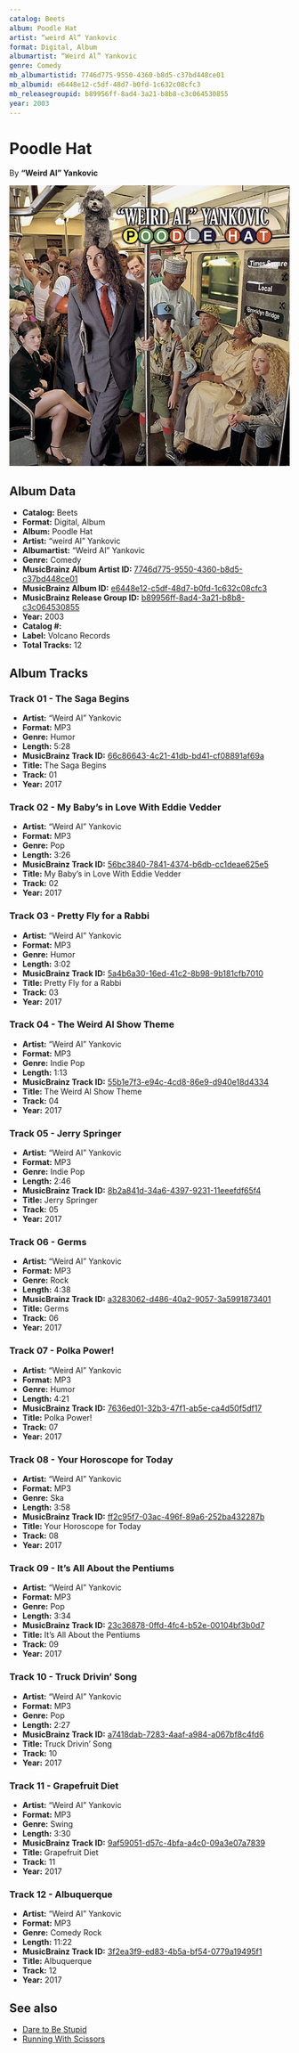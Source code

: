 ```yaml
---
catalog: Beets
album: Poodle Hat
artist: “weird Al” Yankovic
format: Digital, Album
albumartist: “Weird Al” Yankovic
genre: Comedy
mb_albumartistid: 7746d775-9550-4360-b8d5-c37bd448ce01
mb_albumid: e6448e12-c5df-48d7-b0fd-1c632c08cfc3
mb_releasegroupid: b89956ff-8ad4-3a21-b8b8-c3c064530855
year: 2003
---
```


# Poodle Hat

By **“Weird Al” Yankovic**

![](../../assets/beetscovers/“weird_Al”_Yankovic-Poodle_Hat.jpg)

## Album Data

- **Catalog:** Beets
- **Format:** Digital, Album
- **Album:** Poodle Hat
- **Artist:** “weird Al” Yankovic
- **Albumartist:** “Weird Al” Yankovic
- **Genre:** Comedy
- **MusicBrainz Album Artist ID:** [7746d775-9550-4360-b8d5-c37bd448ce01](https://musicbrainz.org/artist/7746d775-9550-4360-b8d5-c37bd448ce01)
- **MusicBrainz Album ID:** [e6448e12-c5df-48d7-b0fd-1c632c08cfc3](https://musicbrainz.org/release/e6448e12-c5df-48d7-b0fd-1c632c08cfc3)
- **MusicBrainz Release Group ID:** [b89956ff-8ad4-3a21-b8b8-c3c064530855](https://musicbrainz.org/release-group/b89956ff-8ad4-3a21-b8b8-c3c064530855)
- **Year:** 2003
- **Catalog #:** 
- **Label:** Volcano Records
- **Total Tracks:** 12

## Album Tracks

### Track 01 - The Saga Begins

- **Artist:** “Weird Al” Yankovic
- **Format:** MP3
- **Genre:** Humor
- **Length:** 5:28
- **MusicBrainz Track ID:** [66c86643-4c21-41db-bd41-cf08891af69a](https://musicbrainz.org/recording/66c86643-4c21-41db-bd41-cf08891af69a)
- **Title:** The Saga Begins
- **Track:** 01
- **Year:** 2017

### Track 02 - My Baby’s in Love With Eddie Vedder

- **Artist:** “Weird Al” Yankovic
- **Format:** MP3
- **Genre:** Pop
- **Length:** 3:26
- **MusicBrainz Track ID:** [56bc3840-7841-4374-b6db-cc1deae625e5](https://musicbrainz.org/recording/56bc3840-7841-4374-b6db-cc1deae625e5)
- **Title:** My Baby’s in Love With Eddie Vedder
- **Track:** 02
- **Year:** 2017

### Track 03 - Pretty Fly for a Rabbi

- **Artist:** “Weird Al” Yankovic
- **Format:** MP3
- **Genre:** Humor
- **Length:** 3:02
- **MusicBrainz Track ID:** [5a4b6a30-16ed-41c2-8b98-9b181cfb7010](https://musicbrainz.org/recording/5a4b6a30-16ed-41c2-8b98-9b181cfb7010)
- **Title:** Pretty Fly for a Rabbi
- **Track:** 03
- **Year:** 2017

### Track 04 - The Weird Al Show Theme

- **Artist:** “Weird Al” Yankovic
- **Format:** MP3
- **Genre:** Indie Pop
- **Length:** 1:13
- **MusicBrainz Track ID:** [55b1e7f3-e94c-4cd8-86e9-d940e18d4334](https://musicbrainz.org/recording/55b1e7f3-e94c-4cd8-86e9-d940e18d4334)
- **Title:** The Weird Al Show Theme
- **Track:** 04
- **Year:** 2017

### Track 05 - Jerry Springer

- **Artist:** “Weird Al” Yankovic
- **Format:** MP3
- **Genre:** Indie Pop
- **Length:** 2:46
- **MusicBrainz Track ID:** [8b2a841d-34a6-4397-9231-11eeefdf65f4](https://musicbrainz.org/recording/8b2a841d-34a6-4397-9231-11eeefdf65f4)
- **Title:** Jerry Springer
- **Track:** 05
- **Year:** 2017

### Track 06 - Germs

- **Artist:** “Weird Al” Yankovic
- **Format:** MP3
- **Genre:** Rock
- **Length:** 4:38
- **MusicBrainz Track ID:** [a3283062-d486-40a2-9057-3a5991873401](https://musicbrainz.org/recording/a3283062-d486-40a2-9057-3a5991873401)
- **Title:** Germs
- **Track:** 06
- **Year:** 2017

### Track 07 - Polka Power!

- **Artist:** “Weird Al” Yankovic
- **Format:** MP3
- **Genre:** Humor
- **Length:** 4:21
- **MusicBrainz Track ID:** [7636ed01-32b3-47f1-ab5e-ca4d50f5df17](https://musicbrainz.org/recording/7636ed01-32b3-47f1-ab5e-ca4d50f5df17)
- **Title:** Polka Power!
- **Track:** 07
- **Year:** 2017

### Track 08 - Your Horoscope for Today

- **Artist:** “Weird Al” Yankovic
- **Format:** MP3
- **Genre:** Ska
- **Length:** 3:58
- **MusicBrainz Track ID:** [ff2c95f7-03ac-496f-89a6-252ba432287b](https://musicbrainz.org/recording/ff2c95f7-03ac-496f-89a6-252ba432287b)
- **Title:** Your Horoscope for Today
- **Track:** 08
- **Year:** 2017

### Track 09 - It’s All About the Pentiums

- **Artist:** “Weird Al” Yankovic
- **Format:** MP3
- **Genre:** Pop
- **Length:** 3:34
- **MusicBrainz Track ID:** [23c36878-0ffd-4fc4-b52e-00104bf3b0d7](https://musicbrainz.org/recording/23c36878-0ffd-4fc4-b52e-00104bf3b0d7)
- **Title:** It’s All About the Pentiums
- **Track:** 09
- **Year:** 2017

### Track 10 - Truck Drivin’ Song

- **Artist:** “Weird Al” Yankovic
- **Format:** MP3
- **Genre:** Pop
- **Length:** 2:27
- **MusicBrainz Track ID:** [a7418dab-7283-4aaf-a984-a067bf8c4fd6](https://musicbrainz.org/recording/a7418dab-7283-4aaf-a984-a067bf8c4fd6)
- **Title:** Truck Drivin’ Song
- **Track:** 10
- **Year:** 2017

### Track 11 - Grapefruit Diet

- **Artist:** “Weird Al” Yankovic
- **Format:** MP3
- **Genre:** Swing
- **Length:** 3:30
- **MusicBrainz Track ID:** [9af59051-d57c-4bfa-a4c0-09a3e07a7839](https://musicbrainz.org/recording/9af59051-d57c-4bfa-a4c0-09a3e07a7839)
- **Title:** Grapefruit Diet
- **Track:** 11
- **Year:** 2017

### Track 12 - Albuquerque

- **Artist:** “Weird Al” Yankovic
- **Format:** MP3
- **Genre:** Comedy Rock
- **Length:** 11:22
- **MusicBrainz Track ID:** [3f2ea3f9-ed83-4b5a-bf54-0779a19495f1](https://musicbrainz.org/recording/3f2ea3f9-ed83-4b5a-bf54-0779a19495f1)
- **Title:** Albuquerque
- **Track:** 12
- **Year:** 2017


## See also

- [Dare to Be Stupid](Dare_to_Be_Stupid.md)
- [Running With Scissors](Running_With_Scissors.md)
